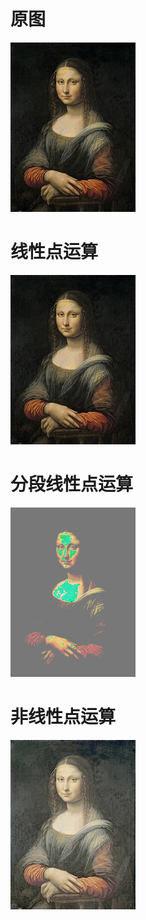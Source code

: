# 原图
![](../images/menna.jpg)
# 线性点运算
![](result/result_line.png)
# 分段线性点运算
![](result/result_mul.png)
# 非线性点运算
![](result/result_no.png)